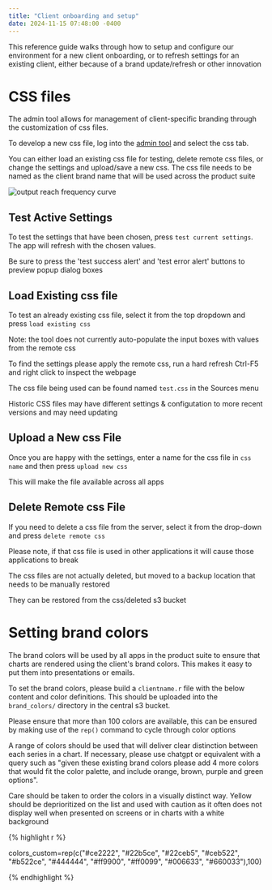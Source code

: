 ```yaml
---
title: "Client onboarding and setup"
date: 2024-11-15 07:48:00 -0400
---
```


This reference guide walks through how to setup and configure our environment for a new client onboarding, or to refresh settings for an existing client, either because of a brand update/refresh or other innovation

# CSS files

The admin tool allows for management of client-specific branding through the customization of css files.

To develop a new css file, log into the [admin tool]((https://route1io.shinyapps.io/admin/)) and select the css tab.

You can either load an existing css file for testing, delete remote css files, or change the settings and upload/save a new css.  The css file needs to be named as the client brand name that will be used across the product suite

![output reach frequency curve]({{site.url}}{{site.baseurl}}/images/admin/admin_css.jpg)

## Test Active Settings
To test the settings that have been chosen, press `test current settings`. The app will refresh with the chosen values.

Be sure to press the 'test success alert' and 'test error alert' buttons to preview popup dialog boxes


## Load Existing css file
To test an already existing css file, select it from the top dropdown and press `load existing css`

Note: the tool does not currently auto-populate the input boxes with values from the remote css

To find the settings please apply the remote css, run a hard refresh Ctrl-F5 and right click to inspect the webpage

The css file being used can be found named `test.css` in the Sources menu

Historic CSS files may have different settings & configutation to more recent versions and may need updating


## Upload a New css File
Once you are happy with the settings, enter a name for the css file in `css name` and then press `upload new css`

This will make the file available across all apps


## Delete Remote css File
If you need to delete a css file from the server, select it from the drop-down and press `delete remote css`

Please note, if that css file is used in other applications it will cause those applications to break

The css files are not actually deleted, but moved to a backup location that needs to be manually restored

They can be restored from the css/deleted s3 bucket



# Setting brand colors

The brand colors will be used by all apps in the product suite to ensure that charts are rendered using the client's brand colors. This makes it easy to put them into presentations or emails.

To set the brand colors, please build a `clientname.r` file with the below content and color definitions. This should be uploaded into the `brand_colors/` directory in the central s3 bucket.

Please ensure that more than 100 colors are available, this can be ensured by making use of the `rep()` command to cycle through color options

A range of colors should be used that will deliver clear distinction between each series in a chart. If necessary, please use chatgpt or equivalent with a query such as "given these existing brand colors please add 4 more colors that would fit the color palette, and include orange, brown, purple and green options".

Care should be taken to order the colors in a visually distinct way. Yellow should be deprioritized on the list and used with caution as it often does not display well when presented on screens or in charts with a white background

{% highlight r %}

colors_custom=rep(c("#ce2222", "#22b5ce", "#22ceb5", "#ceb522", "#b522ce", "#444444", "#ff9900", "#ff0099", "#006633", "#660033"),100)


{% endhighlight %}



